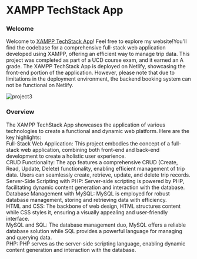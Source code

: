 # XAMPP TechStack App

### Welcome
Welcome to [XAMPP TechStack App](https://stalwart-pie-926a25.netlify.app)! Feel free to explore my website!You'll find the codebase for a comprehensive full-stack web application developed using XAMPP, offering an efficient way to manage trip data. This project was completed as part of a UCD course exam, and it earned an A grade.
The XAMPP TechStack App is deployed on Netlify, showcasing the front-end portion of the application. However, please note that due to limitations in the deployment environment, the backend booking system can not be functional on Netlify.

![project3](https://github.com/yinfangrtz/XAMPP-tech-stack-APP/assets/106718273/42d61eed-00b9-45d2-b033-9a5a7e6627c0)

### Overview
The XAMPP TechStack App showcases the application of various technologies to create a functional and dynamic web platform. Here are the key highlights:  
Full-Stack Web Application: This project embodies the concept of a full-stack web application, combining both front-end and back-end development to create a holistic user experience.  
CRUD Functionality: The app features a comprehensive CRUD (Create, Read, Update, Delete) functionality, enabling efficient management of trip data. Users can seamlessly create, retrieve, update, and delete trip records.  
Server-Side Scripting with PHP: Server-side scripting is powered by PHP, facilitating dynamic content generation and interaction with the database.  
Database Management with MySQL: MySQL is employed for robust database management, storing and retrieving data with efficiency.  
HTML and CSS: The backbone of web design, HTML structures content while CSS styles it, ensuring a visually appealing and user-friendly interface.  
MySQL and SQL: The database management duo, MySQL offers a reliable database solution while SQL provides a powerful language for managing and querying data.  
PHP: PHP serves as the server-side scripting language, enabling dynamic content generation and interaction with the database.  
